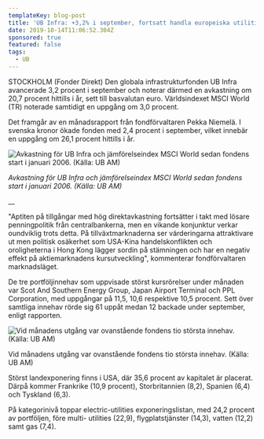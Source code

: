 ```yaml
---
templateKey: blog-post
title: 'UB Infra: +3,2% i september, fortsatt handla europeiska utilities'
date: 2019-10-14T11:06:52.304Z
sponsored: true
featured: false
tags:
  - UB
---
```

STOCKHOLM (Fonder Direkt) Den globala infrastrukturfonden UB Infra avancerade 3,2 procent i september och noterar därmed en avkastning om 20,7 procent hittills i år, sett till basvalutan euro. Världsindexet MSCI World (TR) noterade samtidigt en uppgång om 3,0 procent.



Det framgår av en månadsrapport från fondförvaltaren Pekka Niemelä. I svenska kronor ökade fonden med 2,4 procent i september, vilket innebär en uppgång om 26,1 procent hittills i år.

![Avkastning för UB Infra och jämförelseindex MSCI World sedan fondens start i januari 2006. (Källa: UB AM)](/img/ub-infra.png "Avkastning för UB Infra och jämförelseindex MSCI World sedan fondens start i januari 2006. (Källa: UB AM)")

_Avkastning för UB Infra och jämförelseindex MSCI World sedan fondens start i januari 2006. (Källa: UB AM)_

__

"Aptiten på tillgångar med hög direktavkastning fortsätter i takt med lösare penningpolitik från centralbankerna, men en vikande konjunktur verkar oundviklig trots detta. På tillväxtmarknaderna ser värderingarna attraktivare ut men politisk osäkerhet som USA-Kina handelskonflikten och oroligheterna i Hong Kong lägger sordin på stämningen och har en negativ effekt på aktiemarknadens kursutveckling", kommenterar fondförvaltaren marknadsläget.



De tre portföljinnehav som uppvisade störst kursrörelser under månaden var Scot And Southern Energy Group, Japan Airport Terminal och PPL Corporation, med uppgångar på 11,5, 10,6 respektive 10,5 procent. Sett över samtliga innehav rörde sig 61 uppåt medan 12 backade under september, enligt rapporten.

![Vid månadens utgång var ovanstående fondens tio största innehav. (Källa: UB AM)](/img/ub-infra-2.png "Vid månadens utgång var ovanstående fondens tio största innehav. (Källa: UB AM)")

Vid månadens utgång var ovanstående fondens tio största innehav. (Källa: UB AM)

Störst landexponering finns i USA, där 35,6 procent av kapitalet är placerat. Därpå kommer Frankrike (10,9 procent), Storbritannien (8,2), Spanien (6,4) och Tyskland (6,3).



På kategorinivå toppar electric-utilities exponeringslistan, med 24,2 procent av portföljen, före multi- utilities (22,9), flygplatstjänster (14,3), vatten (12,2) samt gas (7,4).
